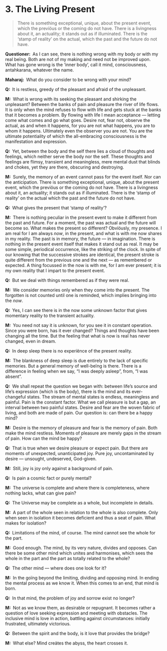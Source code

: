 # 3. The Living Present

>There is something exceptional, unique, about the present event, which the 
previöus or the coming do not have. There is a livingness about it, an 
actuality; it stands out as if illuminated. There is the ‘stamp of reality’ on 
the actual, which the past and the future do not have.

**Questioner:**&ensp;As I can see, there is nothing wrong with my body or with 
my real beïng. Both are not of my making and need not be improved upon. What 
has gone wrong is the ‘inner body’, call it mind, consciousness, <span 
data-tippy-content="The psyche, mind. Mind in a collective sense, including 
intelligence (<em>buddhi</em>), ego (<em>ahamkara</em>) and mind 
(<em>manas</em>).">antahkarana</span>, whatever the name.

**Maharaj:**&ensp;What do you consider to be wrong with your mind?

**Q:**&ensp;It is restless, greedy of the pleasant and afraid of the 
unpleasant.

**M:**&ensp;What is wrong with its seeking the pleasant and shirking the 
unpleasant? Between the banks of pain and pleasure the river of life flows. It 
is only when the mind refuses to flow with life and gets stuck at the banks 
that it becomes a problem. By flowing with life I mean acceptance — letting 
come what comes and go what goes. Desire not, fear not, observe the actual, as 
and when it happens, for you are not what happens, you are to whom it happens. 
Ultimately even the observer you are not. You are the ultimate potentiality of 
which the all-embracing consciousness is the manifestation and expression.

**Q:**&ensp;Yet, between the body and the self there lies a cloud of thoughts 
and feelings, which neither serve the body nor the self. These thoughts and 
feelings are flimsy, transient and meaningless, mere mental dust that blinds 
and chokes, yet they are there, obscuring and destroying.

**M:**&ensp;Surely, the memory of an event cannot pass for the event itself. 
Nor can the anticipation. There is something exceptional, unique, about the 
present event, which the previöus or the coming do not have. There is a 
livingness about it, an actuality; it stands out as if illuminated. There is 
the ‘stamp of reality’ on the actual which the past and the future do not have.

**Q:**&ensp;What gives the present that ‘stamp of reality’?

**M:**&ensp;There is nothing peculiar in the present event to make it 
different from the past and future. For a moment, the past was actual and the 
future will become so. What makes the present so different? Obviöusly, my 
presence. I am real for I am always *now*, in the present, and what is with me 
now shares in my reality. The past is in memory, the future — in imagination. 
There is nothing in the present event itself that makes it stand out as real. 
It may be some simple, periodical occurrence, like the striking of the clock. 
In spite of our knowing that the successive strokes are identical, the present 
stroke is quite different from the previous one and the next — as remembered 
or expected. A thing focussed in the now is with me, for I am ever present; it 
is my own reality that I impart to the present event.

**Q:**&ensp;But we deal with things remembered as if they were real.

**M:**&ensp;We consider memories only when they come into the present. The 
forgotten is not counted until one is reminded, which implies bringing into 
the *now*.

**Q:**&ensp;Yes, I can see there is in the now some unknown factor that gives 
momentary reality to the transient actuality.

**M:**&ensp;You need not say it is unknown, for you see it in constant 
operation. Since you were born, has it ever changed? Things and thoughts have 
been changing all the time. But the feeling that what is now is real has never 
changed, even in dream.

**Q:**&ensp;In deep sleep there is no experiënce of the present reality.

**M:**&ensp;The blankness of deep sleep is due entirely to the lack of 
specific memories. But a general memory of well-beïng is there. There is a 
difference in feeling when we say, “I was deeply asleep”, from, “I was absent”.

**Q:**&ensp;We shall repeat the question we began with: between life’s source 
and life’s expression (which is the body), there is the mind and its 
ever-changeful states. The stream of mental states is endless, meaningless and 
painful. Pain is the constant factor. What we call pleasure is but a gap, an 
interval between two painful states. Desire and fear are the woven fabric of 
living, and both are made of pain. Our question is: can there be a happy mind?

**M:**&ensp;Desire is the memory of pleasure and fear is the memory of pain. 
Both make the mind restless. Moments of pleasure are merely gaps in the stream 
of pain. How can the mind be happy?

**Q:**&ensp;That is true when we desire pleasure or expect pain. But there are 
moments of unexpected, unanticipated joy. Pure joy, uncontaminated by desire — 
unsought, undeserved, God-given.

**M:**&ensp;Still, joy is joy only against a background of pain.

**Q:**&ensp;Is pain a cosmic fact or purely mental?

**M:**&ensp;The universe is complete and where there is completeness, where 
nothing lacks, what can give pain?

**Q:**&ensp;The Universe may be complete as a whole, but incomplete in details.

**M:**&ensp;A part of the whole seen in relation to the whole is also 
complete. Only when seen in isolation it becomes deficient and thus a seat of 
pain. What makes for isolation?

**Q:**&ensp;Limitations of the mind, of course. The mind cannot see the whole 
for the part.

**M:**&ensp;Good enough. The mind, by its very nature, divides and opposes. 
Can there be some other mind which unites and harmonises, which sees the whole 
in the part and the part as totally related to the whole?

**Q:**&ensp;The other mind — where does one look for it?

**M:**&ensp;In the goïng beyond the limiting, dividing and opposing mind. In 
ending the mental process as we know it. When this comes to an end, that mind 
is born.

**Q:**&ensp;In that mind, the problem of joy and sorrow exist no longer?

**M:**&ensp;Not as we know them, as desirable or repugnant. It becomes rather 
a question of love seeking expression and meeting with obstacles. The 
inclusive mind is love in action, battling against circumstances: initially 
frustrated, ultimately victorious.

**Q:**&ensp;Between the spirit and the body, is it love that provides the 
bridge?

**M:**&ensp;What else? Mind creätes the abyss, the heart crosses it.

<script>
export default {
  props: ["slot-key"],
  mounted () {
    tippy("[data-tippy-content]", {allowHTML: true});
  }
}
</script>